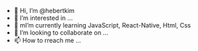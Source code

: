 - 👋 Hi, I’m @hebertkim
- 👀 I’m interested in ...
- 🌱 mI’m currently learning JavaScript, React-Native, Html, Css
- 💞️ I’m looking to collaborate on ...
- 📫 How to rreach me ...

<!---
hebertkim/hebertkim is a ✨ special ✨ repository because its `README.md` (this file) appears on your GitHub profile.
You can click the Preview link to take a look at your changes.
--->
